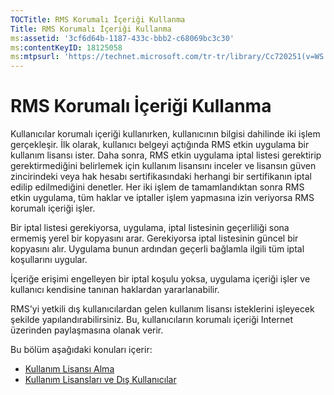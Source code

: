 ```yaml
---
TOCTitle: RMS Korumalı İçeriği Kullanma
Title: RMS Korumalı İçeriği Kullanma
ms:assetid: '3cf6d64b-1187-433c-bbb2-c68069bc3c30'
ms:contentKeyID: 18125058
ms:mtpsurl: 'https://technet.microsoft.com/tr-tr/library/Cc720251(v=WS.10)'
---
```


RMS Korumalı İçeriği Kullanma
=============================

Kullanıcılar korumalı içeriği kullanırken, kullanıcının bilgisi dahilinde iki işlem gerçekleşir. İlk olarak, kullanıcı belgeyi açtığında RMS etkin uygulama bir kullanım lisansı ister. Daha sonra, RMS etkin uygulama iptal listesi gerektirip gerektirmediğini belirlemek için kullanım lisansını inceler ve lisansın güven zincirindeki veya hak hesabı sertifikasındaki herhangi bir sertifikanın iptal edilip edilmediğini denetler. Her iki işlem de tamamlandıktan sonra RMS etkin uygulama, tüm haklar ve iptaller işlem yapmasına izin veriyorsa RMS korumalı içeriği işler.

Bir iptal listesi gerekiyorsa, uygulama, iptal listesinin geçerliliği sona ermemiş yerel bir kopyasını arar. Gerekiyorsa iptal listesinin güncel bir kopyasını alır. Uygulama bunun ardından geçerli bağlamla ilgili tüm iptal koşullarını uygular.

İçeriğe erişimi engelleyen bir iptal koşulu yoksa, uygulama içeriği işler ve kullanıcı kendisine tanınan haklardan yararlanabilir.

RMS'yi yetkili dış kullanıcılardan gelen kullanım lisansı isteklerini işleyecek şekilde yapılandırabilirsiniz. Bu, kullanıcıların korumalı içeriği Internet üzerinden paylaşmasına olanak verir.

Bu bölüm aşağıdaki konuları içerir:

-   [Kullanım Lisansı Alma](https://technet.microsoft.com/0b6cde34-418a-4dee-9d27-b65b93b535ac)
-   [Kullanım Lisansları ve Dış Kullanıcılar](https://technet.microsoft.com/02db9bda-180e-438f-863d-26252083a471)
